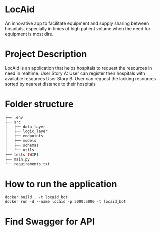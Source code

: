 # LocAid
An innovative app to facilitate equipment and supply sharing between hospitals, especially in times of high patient volume when the need for equipment is most dire.

# Project Description
LocAid is an application that helps hospitals to request the resources in need in realtime.
User Story A: User can register their hospitals with available resources
User Story B: User can request the lacking resources sorted by nearest distance to their hospitals

# Folder structure
```bash
├── .env
├── src
│   ├── data_layer
│   ├── logic_layer
│   ├── endpoints
│   ├── models
│   ├── schemas
│   └── utils
├── tests (WIP)
├── main.py
└── requirements.txt
```

# How to run the application
`docker build . -t locaid_bot `   
`docker run -d --name locaid -p 5000:5000 -t locaid_bot`
# Find Swagger for API
